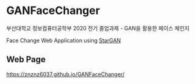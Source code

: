 # GANFaceChanger
부산대학교 정보컴퓨터공학부 2020 전기 졸업과제 - GAN을 활용한 페이스 체인지  
  
Face Change Web Application using [StarGAN](https://arxiv.org/abs/1711.09020)
## Web Page
https://znznz6037.github.io/GANFaceChanger/
